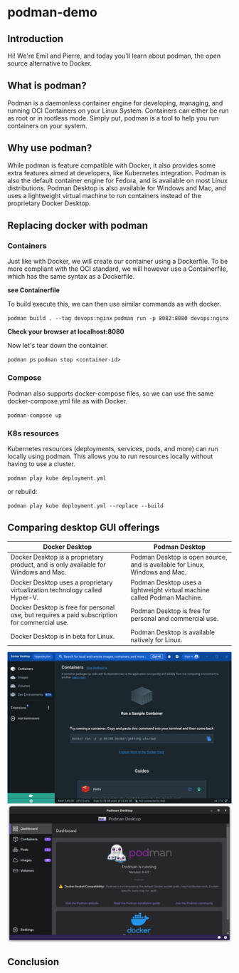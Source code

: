 # podman-demo

## Introduction
Hi! We're Emil and Pierre, and today you'll learn about podman, the open source alternative to Docker.

## What is podman?
Podman is a daemonless container engine for developing, managing, and running OCI Containers on your Linux System. Containers can either be run as root or in rootless mode. Simply put, podman is a tool to help you run containers on your system.

## Why use podman?
While podman is feature compatible with Docker, it also provides some extra features aimed at developers, like Kubernetes integration. Podman is also the default container engine for Fedora, and is available on most Linux distributions. 
Podman Desktop is also available for Windows and Mac, and uses a lightweight virtual machine to run containers instead of the proprietary Docker Desktop. 

## Replacing docker with podman
### Containers
Just like with Docker, we will create our container using a Dockerfile. To be more compliant with the OCI standard, we will however use a Containerfile, which has the same syntax as a Dockerfile.

**see Containerfile**

To build execute this, we can then use similar commands as with docker.

`podman build . --tag devops:nginx`
`podman run -p 8082:8080 devops:nginx`

**Check your browser at localhost:8080**

Now let's tear down the container.

`podman ps`
`podman stop <container-id>`

### Compose
Podman also supports docker-compose files, so we can use the same docker-compose.yml file as with Docker.

`podman-compose up` 


### K8s resources
Kubernetes resources (deployments, services, pods, and more) can run locally using podman. This allows you to run resources locally without having to use a cluster.

`podman play kube deployment.yml`

or rebuild:

`podman play kube deployment.yml --replace --build`

## Comparing desktop GUI offerings

| Docker Desktop | Podman Desktop |
| --- | --- |
| Docker Desktop is a proprietary product, and is only available for Windows and Mac. | Podman Desktop is open source, and is available for Linux, Windows and Mac. |
| Docker Desktop uses a proprietary virtualization technology called Hyper-V. | Podman Desktop uses a lightweight virtual machine called Podman Machine. |
| Docker Desktop is free for personal use, but requires a paid subscription for commercial use. | Podman Desktop is free for personal and commercial use. |
| Docker Desktop is in beta for Linux. | Podman Desktop is available natively for Linux. |

![Docker Desktop](img/docker-desktop.png)
![Podman Desktop](img/podman-desktop.png)

## Conclusion
